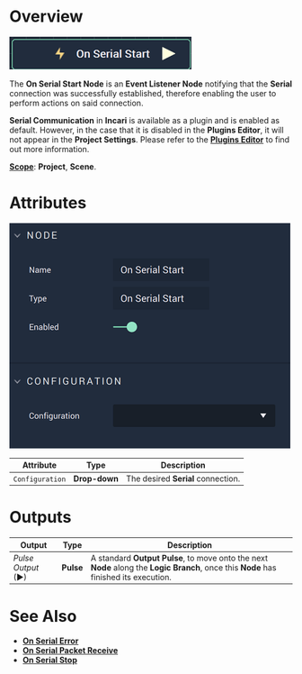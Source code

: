 # Overview

![The On Serial Start Node.](../../../../.gitbook/assets/onserialstartnode.png)

The **On Serial Start Node** is an **Event Listener Node** notifying that the **Serial** connection was successfully established, therefore enabling the user to perform actions on said connection.

**Serial Communication** in **Incari** is available as a plugin and is enabled as default. However, in the case that it is disabled in the **Plugins Editor**, it will not appear in the **Project Settings**. Please refer to the [**Plugins Editor**](../../../modules/plugins-editor.md) to find out more information.

[**Scope**](../overview.md#scopes): **Project**, **Scene**.

# Attributes

![The On Serial Start Node Attributes.](../../../../.gitbook/assets/onserialstartattributes.png)


|Attribute|Type|Description|
|---|---|---|
|`Configuration`|**Drop-down**|The desired **Serial** connection.|

# Outputs

|Output|Type|Description|
|---|---|---|
|*Pulse Output* (►)|**Pulse**|A standard **Output Pulse**, to move onto the next **Node** along the **Logic Branch**, once this **Node** has finished its execution.|

# See Also

* [**On Serial Error**](onserialerror.md)
* [**On Serial Packet Receive**](onserialpacketreceive.md)
* [**On Serial Stop**](onserialstop.md)

